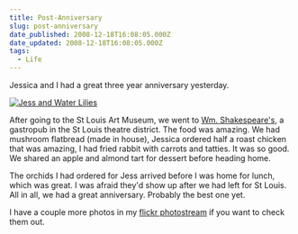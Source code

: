```yaml
---
title: Post-Anniversary
slug: post-anniversary
date_published: 2008-12-18T16:08:05.000Z
date_updated: 2008-12-18T16:08:05.000Z
tags:
  - Life
---
```


Jessica and I had a great three year anniversary yesterday.

[![Jess and Water Lilies](http://farm4.static.flickr.com/3104/3118680936_973ba03ea8.jpg)](http://www.flickr.com/photos/asilentthing/3118680936/)

After going to the St Louis Art Museum, we went to [Wm. Shakespeare's](http://www.gastropubstl.com), a gastropub in the St Louis theatre district. The food was amazing. We had mushroom flatbread (made in house), Jessica ordered half a roast chicken that was amazing, I had fried rabbit with carrots and tatties. It was so good. We shared an apple and almond tart for dessert before heading home.

The orchids I had ordered for Jess arrived before I was home for lunch, which was great. I was afraid they'd show up after we had left for St Louis. All in all, we had a great anniversary. Probably the best one yet.

I have a couple more photos in my [flickr photostream](http://www.flickr.com/photos/asilentthing) if you want to check them out.
